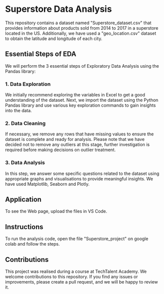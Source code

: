 # Superstore Data Analysis

This repository contains a dataset named "Superstore_dataset.csv" that provides information about products sold from 2014 to 2017 in a superstore located in the US. 
Additionally, we have used a "geo_location.csv" dataset to obtain the latitude and longitude of each city.

## Essential Steps of EDA
We will perform the 3 essential steps of Exploratory Data Analysis using the Pandas library:

### 1. Data Exploration
We initially recommend exploring the variables in Excel to get a good understanding of the dataset.
Next, we import the dataset using the Python Pandas library and use various key exploration commands to gain insights into the data.

### 2. Data Cleaning
If necessary, we remove any rows that have missing values to ensure the dataset is complete and ready for analysis.
Please note that we have decided not to remove any outliers at this stage, further investigation is required before making decisions on outlier treatment.

### 3. Data Analysis
In this step, we answer some specific questions related to the dataset using appropriate graphs and visualisations to provide meaningful insights.
We have used Matplotlib, Seaborn and Plotly.

## Application

To see the Web page, upload the files in VS Code.

## Instructions
To run the analysis code, open the file "Superstore_project" on google colab and follow the steps.

## Contributions
This project was realised during a course at TechTalent Academy.
We welcome contributions to this repository. If you find any issues or improvements, please create a pull request, and we will be happy to review it.

